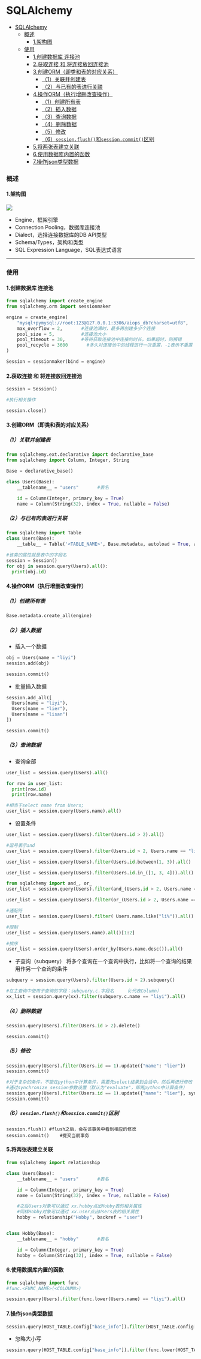 # SQLAlchemy

<!-- @import "[TOC]" {cmd="toc" depthFrom=1 depthTo=6 orderedList=false} -->
<!-- code_chunk_output -->

- [SQLAlchemy](#sqlalchemy)
    - [概述](#概述)
      - [1.架构图](#1架构图)
    - [使用](#使用)
      - [1.创建数据库 连接池](#1创建数据库-连接池)
      - [2.获取连接 和 将连接放回连接池](#2获取连接-和-将连接放回连接池)
      - [3.创建ORM（即类和表的对应关系）](#3创建orm即类和表的对应关系)
        - [（1）关联并创建表](#1关联并创建表)
        - [（2）与已有的表进行关联](#2与已有的表进行关联)
      - [4.操作ORM（执行增删改查操作）](#4操作orm执行增删改查操作)
        - [（1）创建所有表](#1创建所有表)
        - [（2）插入数据](#2插入数据)
        - [（3）查询数据](#3查询数据)
        - [（4）删除数据](#4删除数据)
        - [（5）修改](#5修改)
        - [（6）`session.flush()`和`session.commit()`区别](#6sessionflush和sessioncommit区别)
      - [5.将两张表建立关联](#5将两张表建立关联)
      - [6.使用数据库内置的函数](#6使用数据库内置的函数)
      - [7.操作json类型数据](#7操作json类型数据)

<!-- /code_chunk_output -->

### 概述

#### 1.架构图
![](./imgs/SQLAlchemy_01.png)

* Engine，框架引擎
* Connection Pooling，数据库连接池
* Dialect，选择连接数据库的DB API类型
* Schema/Types，架构和类型
* SQL Expression Language，SQL表达式语言


***

### 使用

#### 1.创建数据库 连接池
```python
from sqlalchemy import create_engine
from sqlalchemy.orm import sessionmaker

engine = create_engine(
    "mysql+pymysql://root:123@127.0.0.1:3306/aiops_db?charset=utf8",
    max_overflow = 2,       #连接池满时，最多再创建多少个连接
    pool_size = 5,          #连接池大小
    pool_timeout = 30,      #等待获取连接池中连接的时长，如果超时，则报错
    pool_recycle = 3600       #多久对连接池中的线程进行一次重置，-1表示不重置
)

Session = sessionmaker(bind = engine)

```

#### 2.获取连接 和 将连接放回连接池
```python
session = Session()

#执行相关操作

session.close()
```

#### 3.创建ORM（即类和表的对应关系）

##### （1）关联并创建表
```python
from sqlalchemy.ext.declarative import declarative_base
from sqlalchemy import Column, Integer, String

Base = declarative_base()

class Users(Base):
    __tablename__ = "users"       #表名

    id = Column(Integer, primary_key = True)
    name = Column(String(32), index = True, nullable = False)
```

##### （2）与已有的表进行关联
```python
from sqlalchemy import Table
class Users(Base):
    __table__ = Table('<TABLE_NAME>', Base.metadata, autoload = True, autoload_with = engine)

#该类的属性就是表中的字段名
session = Session()
for obj in session.query(Users).all():
  print(obj.id)

```

#### 4.操作ORM（执行增删改查操作）

##### （1）创建所有表
```python
Base.metadata.create_all(engine)
```

##### （2）插入数据

* 插入一个数据
```python
obj = Users(name = "liyi")
session.add(obj)

session.commit()
```

* 批量插入数据
```python
session.add_all([
  Users(name = "liyi"),
  Users(name = "lier"),
  Users(name = "lisan")
])

session.commit()
```

##### （3）查询数据

* 查询全部
```python
user_list = session.query(Users).all()

for row in user_list:
  print(row.id)
  print(row.name)

#相当于select name from Users;
user_list = session.query(Users.name).all()
```

* 设置条件
```python
user_list = session.query(Users).filter(Users.id > 2).all()

#逗号表示and
user_list = session.query(Users).filter(Users.id > 2, Users.name == "liyi").all()

user_list = session.query(Users).filter(Users.id.between(1, 3)).all()

user_list = session.query(Users).filter(Users.id.in_([1, 3, 4])).all()

from sqlalchemy import and_, or_
user_list = session.query(Users).filter(and_(Users.id > 2, Users.name == "liyi")).all()

user_list = session.query(Users).filter(or_(Users.id > 2, Users.name == "liyi")).all()

#通配符
user_list = session.query(Users).filter( Users.name.like("li%")).all()

#限制
user_list = session.query(Users.name).all()[1:2]

#排序
user_list = session.query(Users).order_by(Users.name.desc()).all()
```

* 子查询（subquery）
将多个查询在一个查询中执行，比如将一个查询的结果用作另一个查询的条件
```python
subquery = session.query(Users).filter(Users.id > 2).subquery()

#在主查询中使用子查询的字段：subquery.c.字段名    （c代表Column）
xx_list = session.query(xx).filter(subquery.c.name == "liyi").all()
```


##### （4）删除数据
```python
session.query(Users).filter(Users.id > 2).delete()

session.commit()
```

##### （5）修改
```python
session.query(Users).filter(Users.id == 1).update({"name": "lier"})
session.commit()

#对于复杂的条件，不能在python中计算条件，需要先select结果到会话中，然后再进行修改
#通过synchronize_session参数设置（默认为"evaluate"，即再python中计算条件）
session.query(Users).filter(Users.id == 1).update({"name": "lier"}, synchronize_session = "fetch")
session.commit()
```

##### （6）`session.flush()`和`session.commit()`区别
```shell
session.flush() #flush之后，会在该事务中看到相应的修改
session.commit()    #提交当前事务
```

#### 5.将两张表建立关联

```python
from sqlalchemy import relationship

class Users(Base):
    __tablename__ = "users"       #表名

    id = Column(Integer, primary_key = True)
    name = Column(String(32), index = True, nullable = False)

    #之后Users对象可以通过 xx.hobby点出Hobby表的相关属性
    #同样Hobby对象可以通过 xx.user点出Users表的相关属性
    hobby = relationship("Hobby", backref = "user")


class Hobby(Base):
    __tablename__ = "hobby"       #表名

    id = Column(Integer, primary_key = True)
    hobby = Column(String(32), index = True, nullable = False)
```

#### 6.使用数据库内置的函数
```python
from sqlalchemy import func
#func.<FUNC_NAME>(<COLOUMN>)

session.query(Users).filter(func.lower(Users.name) == "liyi").all()
```

#### 7.操作json类型数据

```python
session.query(HOST_TABLE.config["base_info"]).filter(HOST_TABLE.config["base_info"]["scan_ip"] == "3.1.5.19").all()
```

* 忽略大小写
```python
session.query(HOST_TABLE.config["base_info"]).filter(func.lower(HOST_TABLE.config["base_info"]["scan_ip"]) == func.json_quote("3.1.5.19")).all()
```
